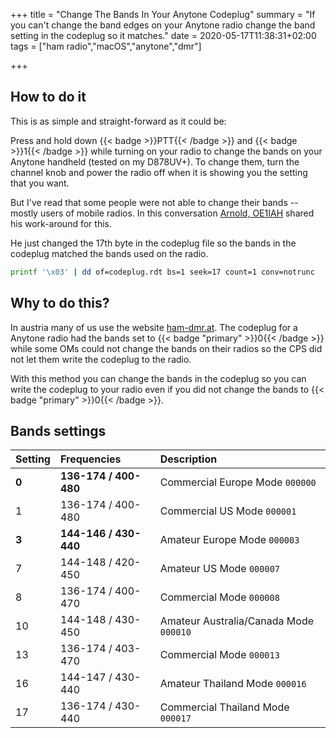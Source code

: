 +++
title = "Change The Bands In Your Anytone Codeplug"
summary = "If you can't change the band edges on your Anytone radio change the band setting in the codeplug so it matches."
date = 2020-05-17T11:38:31+02:00
tags = ["ham radio","macOS","anytone","dmr"]

+++

## How to do it

This is as simple and straight-forward as it could be:

Press and hold down {{< badge >}}PTT{{< /badge >}} and
{{< badge >}}1{{< /badge >}} while turning on your radio to change the bands on
your Anytone handheld (tested on my D878UV+). To change them, turn the channel
knob and power the radio off when it is showing you the setting that you want.

But I've read that some people were not able to change their bands -- mostly 
users of mobile radios. In this conversation [Arnold, OE1IAH][oe1iah] shared
his work-around for this.

[oe1iah]: http://oe1iah.at

He just changed the 17th byte in the codeplug file so the bands in the codeplug
matched the bands used on the radio.

``` bash
printf '\x03' | dd of=codeplug.rdt bs=1 seek=17 count=1 conv=notrunc
```

## Why to do this?

In austria many of us use the website [ham-dmr.at](http://ham-dmr.at). The
codeplug for a Anytone radio had the bands set to
{{< badge "primary" >}}0{{< /badge >}} while some OMs could not change the
bands on their radios so the CPS did not let them write the codeplug to the
radio.

With this method you can change the bands in the codeplug so you can write the
codeplug to your radio even if you did not change the bands to
{{< badge "primary" >}}0{{< /badge >}}.

## Bands settings

| Setting | Frequencies           | Description                            |
| :---    | :---                  | :---                                   |
| **0**   | **136-174 / 400-480** | Commercial Europe Mode `000000`        |
| 1       | 136-174 / 400-480     | Commercial US Mode `000001`            |
| **3**   | **144-146 / 430-440** | Amateur Europe Mode `000003`           |
| 7       | 144-148 / 420-450     | Amateur US Mode `000007`               |
| 8       | 136-174 / 400-470     | Commercial Mode `000008`               |
| 10      | 144-148 / 430-450     | Amateur Australia/Canada Mode `000010` |
| 13      | 136-174 / 403-470     | Commercial Mode `000013`               |
| 16      | 144-147 / 430-440     | Amateur Thailand Mode `000016`         |
| 17      | 136-174 / 430-440     | Commercial Thailand Mode  `000017`     |
